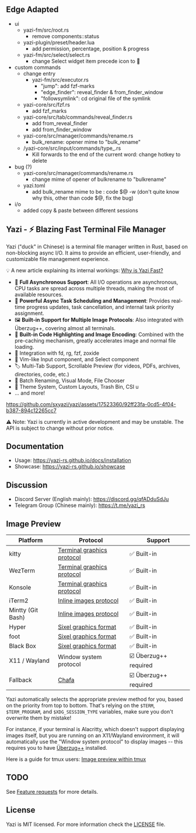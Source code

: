## Edge Adapted
- ui
    - yazi-fm/src/root.rs
        - remove components::status
    - yazi-plugin/preset/header.lua
        - add permission, percentage, position & progress
    - yazi-fm/src/select/select.rs
        - change Select widget item precede icon to 󰄾
- custom commands
    - change entry
        - yazi-fm/src/executor.rs
            - "jump": add fzf-marks
            - "edge_finder": reveal_finder & from_finder_window
            - "followsymlink": cd original file of the symlink
    - yazi-core/src/fzf.rs
        - add fzf_marks
    - yazi-core/src/tab/commands/reveal_finder.rs
        - add from_reveal_finder
        - add from_finder_window
    - yazi-core/src/manager/commands/rename.rs
        - bulk_rename: opener mime to "bulk_rename"
    - /yazi-core/src/input/commands/type_.rs
        - Kill forwards to the end of the current word: change hotkey to delete
- bug (?)
    - yazi-core/src/manager/commands/rename.rs
        - change mime of opener of bulkrename to "bulkrename"
    - yazi.toml
        - add bulk_rename mime to be : code $@ -w (don't quite know why this, other than code $@, fix the bug)
- i/o
    - added copy & paste between different sessions

## Yazi - ⚡️ Blazing Fast Terminal File Manager

Yazi ("duck" in Chinese) is a terminal file manager written in Rust, based on non-blocking async I/O. It aims to provide an efficient, user-friendly, and customizable file management experience.

💡 A new article explaining its internal workings: [Why is Yazi Fast?](https://yazi-rs.github.io/blog/why-is-yazi-fast)

- 🚀 **Full Asynchronous Support**: All I/O operations are asynchronous, CPU tasks are spread across multiple threads, making the most of available resources.
- 💪 **Powerful Async Task Scheduling and Management**: Provides real-time progress updates, task cancellation, and internal task priority assignment.
- 🖼️ **Built-in Support for Multiple Image Protocols**: Also integrated with Überzug++, covering almost all terminals.
- 🌟 **Built-in Code Highlighting and Image Encoding**: Combined with the pre-caching mechanism, greatly accelerates image and normal file loading.
- 🧰 Integration with fd, rg, fzf, zoxide
- 💫 Vim-like Input component, and Select component
- 🏷️ Multi-Tab Support, Scrollable Preview (for videos, PDFs, archives, directories, code, etc.)
- 🔄 Batch Renaming, Visual Mode, File Chooser
- 🎨 Theme System, Custom Layouts, Trash Bin, CSI u
- ... and more!

https://github.com/sxyazi/yazi/assets/17523360/92ff23fa-0cd5-4f04-b387-894c12265cc7

⚠️ Note: Yazi is currently in active development and may be unstable. The API is subject to change without prior notice.

## Documentation

- Usage: https://yazi-rs.github.io/docs/installation
- Showcase: https://yazi-rs.github.io/showcase

## Discussion

- Discord Server (English mainly): https://discord.gg/qfADduSdJu
- Telegram Group (Chinese mainly): https://t.me/yazi_rs

## Image Preview

| Platform          | Protocol                                                                         | Support               |
| ----------------- | -------------------------------------------------------------------------------- | --------------------- |
| kitty             | [Terminal graphics protocol](https://sw.kovidgoyal.net/kitty/graphics-protocol/) | ✅ Built-in           |
| WezTerm           | [Terminal graphics protocol](https://sw.kovidgoyal.net/kitty/graphics-protocol/) | ✅ Built-in           |
| Konsole           | [Terminal graphics protocol](https://sw.kovidgoyal.net/kitty/graphics-protocol/) | ✅ Built-in           |
| iTerm2            | [Inline images protocol](https://iterm2.com/documentation-images.html)           | ✅ Built-in           |
| Mintty (Git Bash) | [Inline images protocol](https://iterm2.com/documentation-images.html)           | ✅ Built-in           |
| Hyper             | [Sixel graphics format](https://www.vt100.net/docs/vt3xx-gp/chapter14.html)      | ✅ Built-in           |
| foot              | [Sixel graphics format](https://www.vt100.net/docs/vt3xx-gp/chapter14.html)      | ✅ Built-in           |
| Black Box         | [Sixel graphics format](https://www.vt100.net/docs/vt3xx-gp/chapter14.html)      | ✅ Built-in           |
| X11 / Wayland     | Window system protocol                                                           | ☑️ Überzug++ required |
| Fallback          | [Chafa](https://hpjansson.org/chafa/)                                            | ☑️ Überzug++ required |

Yazi automatically selects the appropriate preview method for you, based on the priority from top to bottom.
That's relying on the `$TERM`, `$TERM_PROGRAM`, and `$XDG_SESSION_TYPE` variables, make sure you don't overwrite them by mistake!

For instance, if your terminal is Alacritty, which doesn't support displaying images itself, but you are running on an X11/Wayland environment,
it will automatically use the "Window system protocol" to display images -- this requires you to have [Überzug++](https://github.com/jstkdng/ueberzugpp) installed.

Here is a guide for tmux users: [Image preview within tmux](https://github.com/sxyazi/yazi/wiki/Image-preview-within-tmux)

## TODO

See [Feature requests](https://github.com/sxyazi/yazi/issues/51) for more details.


## License

Yazi is MIT licensed. For more information check the [LICENSE](LICENSE) file.
